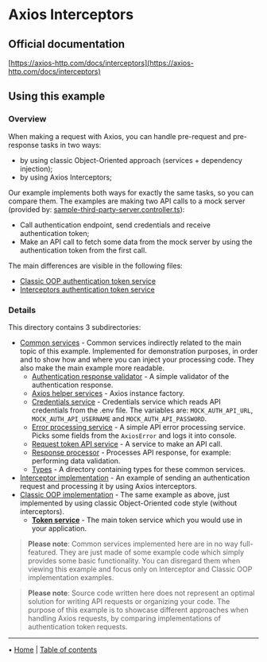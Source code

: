 # Axios Interceptors

## Official documentation

[https://axios-http.com/docs/interceptors](https://axios-http.com/docs/interceptors)

## Using this example

### Overview

When making a request with Axios, you can handle pre-request and pre-response tasks in two ways:
  - by using classic Object-Oriented approach (services + dependency injection);
  - by using Axios Interceptors;

Our example implements both ways for exactly the same tasks, so you can compare them. The examples are making two API
calls to a mock server (provided by: [sample-third-party-server.controller.ts](../../../mocks/sample-third-party-server/sample-third-party-server.controller.ts)):
  - Call authentication endpoint, send credentials and receive authentication token;
  - Make an API call to fetch some data from the mock server by using the authentication token from the first call.

The main differences are visible in the following files:
  - [Classic OOP authentication token service](classic-oop-implementation/token-service.ts)
  - [Interceptors authentication token service](interceptor-implementation/token-service.ts)

### Details

This directory contains 3 subdirectories:

- [Common services](common-services) - Common services indirectly related to the main topic of this example. Implemented
  for demonstration purposes, in order and to show how and where you can inject your processing code. They also make the 
  main example more readable.
  - [Authentication response validator](common-services/auth-response-validator) - A simple validator of the 
    authentication response.
  - [Axios helper services](common-services/axios) - Axios instance factory.
  - [Credentials service](common-services/credentials-service) - Credentials service which reads API credentials from 
    the .env file. The variables are: `MOCK_AUTH_API_URL`, `MOCK_AUTH_API_USERNAME` and `MOCK_AUTH_API_PASSWORD`.
  - [Error processing service](common-services/error-processing-service) - A simple API error processing service. Picks 
    some fields from the `AxiosError` and logs it into console.
  - [Request token API service](common-services/request-token-api/request-token-api.ts) - A service to make an API call.
  - [Response processor](common-services/response-processor) - Processes API response, for example: performing data 
    validation.
  - [Types](common-services/type) - A directory containing types for these common services.
- [Interceptor implementation](interceptor-implementation) - An example of sending an authentication request and 
  processing it by using Axios interceptors.
- [Classic OOP implementation](classic-oop-implementation) - The same example as above, just implemented by using 
  classic Object-Oriented code style (without interceptors).
  - [**Token service**](classic-oop-implementation/token-service.ts) - The main token service which you would use in your 
    application.

> **Please note**: Common services implemented here are in no way full-featured. They are just made of some example 
> code which simply provides some basic functionality. You can disregard them when viewing this example and focus only
> on Interceptor and Classic OOP implementation examples.

> **Please note**: Source code written here does not represent an optimal solution for writing API requests or 
> organizing your code. The purpose of this example is to showcase different approaches when handling Axios requests, by
> comparing implementations of authentication token requests.

---

• [Home](../../../../README.md) | [Table of contents](../../../../doc/table_of_contents.md)